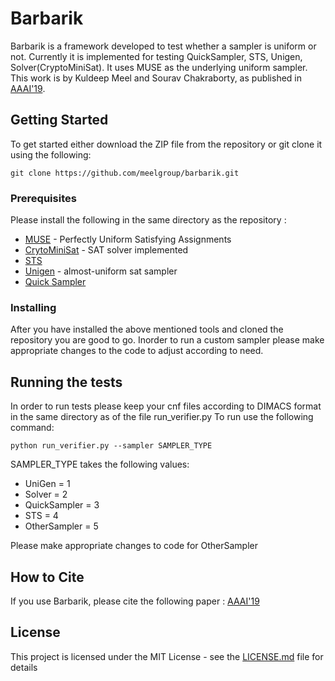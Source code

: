 # Barbarik

Barbarik is a framework developed to test whether a sampler is uniform or not. Currently it is implemented for testing QuickSampler, STS, Unigen, Solver(CryptoMiniSat). It uses MUSE as the underlying uniform sampler. This work is by Kuldeep Meel and Sourav Chakraborty, as published in [AAAI'19](https://www.comp.nus.edu.sg/~meel/Papers/aaai19-cm.pdf).  

## Getting Started
To get started either download the ZIP file from the repository or git clone it using the following:
```
git clone https://github.com/meelgroup/barbarik.git
```

### Prerequisites
Please install the following in the same directory as the repository :
* [MUSE](https://github.com/ZaydH/spur) - Perfectly Uniform Satisfying Assignments 
* [CrytoMiniSat](https://github.com/msoos/cryptominisat) - SAT solver implemented
* [STS](https://github.com/meelgroup/khatu/blob/master/STS) 
* [Unigen](https://bitbucket.org/kuldeepmeel/unigen) - almost-uniform sat sampler
* [Quick Sampler](https://github.com/RafaelTupynamba/quicksampler)

### Installing

After you have installed the above mentioned tools and cloned the repository you are good to go. Inorder to run a custom sampler please make appropriate changes to the code to adjust according to need. 
## Running the tests

In order to run tests please keep your cnf files according to DIMACS format in the same directory as of the file run_verifier.py
To run use the following command: 
```
python run_verifier.py --sampler SAMPLER_TYPE
```
SAMPLER_TYPE takes the following values:
* UniGen = 1
* Solver = 2
* QuickSampler = 3
* STS = 4
* OtherSampler = 5

Please make appropriate changes to code for OtherSampler

## How to Cite

If you use Barbarik, please cite the following paper : [AAAI'19](https://www.comp.nus.edu.sg/~meel/Papers/aaai19-cm.pdf)
 

## License

This project is licensed under the MIT License - see the [LICENSE.md](LICENSE.md) file for details
